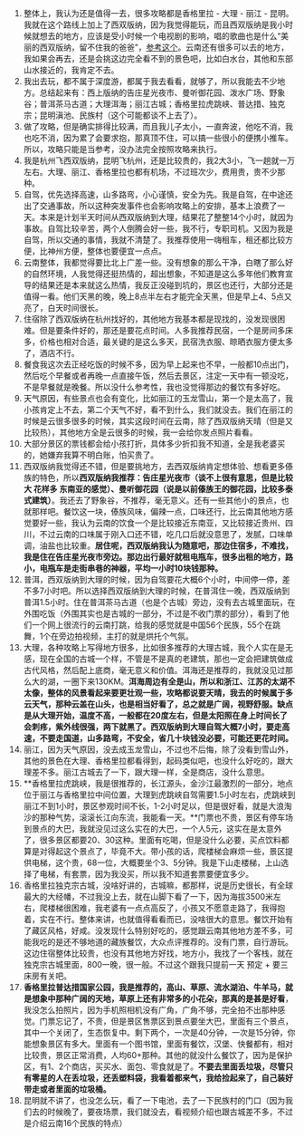 1. 整体上，我认为还是值得一去，很多攻略都是香格里拉 - 大理 - 丽江 - 昆明。我就在这个路线上加上了西双版纳，因为我觉得能玩，而且西双版纳是我小时候就想去的地方，应该是受小时候一个电视剧的影响，唱的歌曲也是什么“美丽的西双版纳，留不住我的爸爸”，[参考这个](https://baike.baidu.com/item/哪里有我的家/4161994)。云南还有很多可以去的地方，我如果会再去，还是会挑这边完全看不到的景色吧，比如白水台，其他和东部山水接近的，我肯定不去。
2. 我出去玩，都不属于深度游，都属于我去看看，就够了，所以我能去不少地方。总结起来有：西上版纳的告庄星光夜市、曼听御花园、泼水广场、野象谷；普洱茶马古道；大理洱海；丽江古城；香格里拉虎跳峡、普达措、独克宗；昆明滇池、民族村（这个可能都谈不上去了）。
3. 做了攻略，但是确实排得比较满，而且我儿子太小，一直奔波，他吃不消，我也吃不消，因为累了会要求抱，那真顶不住，可以搞一些很小的便携小推车。所以，攻略只能是当参考，没办法完全按照攻略来执行。
4. 我是杭州飞西双版纳，昆明飞杭州，还是比较贵的，我2大3小，飞一趟就一万左右。大理、丽江、香格里拉也都有机场，不过班次少，费用贵，贵不少那种。
5. 自驾，优先选择高速，山多路弯，小心谨慎，安全为先。我是自驾，在中途还出了交通事故，所以这种突发事件也会影响攻略上的安排，基本上浪费了一天。本来是计划半天时间从西双版纳到大理，结果花了整整14个小时，就因为事故。自驾比较辛苦，两个人倒腾会好一些，我不行，专职司机。又因为我是自驾，所以交通的事情，我就不清楚了。我推荐使用一嗨租车，租还都比较方便，比神州方便，整体也要便宜一点点。
6. 云南整体，我都觉得要比北上广差一些。没有想象的那么干净，白瞎了那么好的自然环境，人我觉得还挺热情的，超出想象，不知道是这么多年他们教育宣导的结果还是本来就这么热情，我反正没碰到坑的，景区也还行，大部分还是值得一看。他们天黑的晚，晚上8点半左右才能完全天黑，但是早上4、5点又亮了，白天时间很长。
7. 住宿除了西双版纳在杭州找好的，其他地方我基本都是现找的，没发现很困难。但是要条件好的，那还是要花点时间。人多我推荐民宿，一个是房间多床多，价格也相对合适，最关键的是这么多天，民宿洗衣服、晾晒衣服方便太多了，酒店不行。
8. 餐食我这次去正经吃饭的时候不多，因为早上起来也不早，一般都10点出门，然后吃个早餐或者再晚一点直接午饭，然后去景区，注定一天中有一顿没吃，不是早餐就是晚餐。所以没什么参考性，我也没觉得那边的餐饮有多好吃。
9. 天气原因，有些景点也会有变化，比如丽江的玉龙雪山，第一个是太高了，我小孩肯定上不去，第二个天气不好，看不到什么，我们就没去。我们在丽江的时候是云很多很多的时候，其实这段时间在云南，除了西双版纳天晴（但是又比较热），其他地方全是云很多的时候，我一会给你发点照片看看。
10. 大部分景区的票钱都会给小孩打折，具体多少折扣我不知道，全是我老婆买的，她嫌弃我算不明白账，怕买贵了。
11. 西双版纳我觉得还不错，但是要挑地方，去西双版纳肯定想体验、想看更多傣族的特色，所以**西双版纳我推荐：告庄星光夜市（谈不上很有意思，但是比较大 花样多 东南亚的感觉）、曼听御花园（说是以前傣族王的御花园，比较多泰式建筑）**。我还去了野象谷，不推荐，毫无意义。还有一些其他小的景点，也就那样吧。餐饮这一块，傣族风味，偏辣一点，口味还行，比云南其他地方感觉要好一些，我认为云南的饮食一个是比较接近东南亚，又比较接近贵州、四川，不过云南的口味属于刚入口还不错，吃几口后就没意思了，发腻，口味单调，油盐也比较重。**居住呢，西双版纳我认为随意吧，那边住宿多，不难找，我是住在告庄星光夜市旁边。那边出行最好就租电瓶车，很多出租的地方，路小，电瓶车是走街串巷的神器，平均一小时10块钱那种。**
12. 普洱，西双版纳到大理的时候，因为自驾要花大概6个小时，中间停一停，差不多7小时吧。所以选择西双版纳到大理的时候，在普洱住一晚，西双版纳到普洱1.5小时。住在普洱茶马古道（也是个古城）旁边，没有去古城里面玩，在外围吃饭（外围其实也是古城的一部分，不过是不收门票的部分），看到了他们一个网上很流行的云南打跳，给我的感觉就是中国56个民族，55个在跳舞，1个在旁边拍视频，主打的就是烘托个气氛。
13. 大理，各种攻略上写得地方很多，比如很多推荐的大理古城，我个人实在是无感，现在全国的古城一个样，不管是不是真的老建筑，那也一定会把建筑做成古代风格，然后配上底商，毫无意义和价值。洱海还是推荐的，我就没见过那么大的湖，一圈下来130KM。**洱海周边有全是山，所以和浙江、江苏的太湖不太像，整体的风景看起来要更壮观一些，攻略都说要天晴，我去的时候属于多云天气，那种云盖在山头，也是相当好看了，总之就是广阔，视野舒服。缺点是从大理开始，温度不高，一般都在20度左右，但是太阳照在身上时间长了会刺疼，紫外线很强，两下就黑了。西双版纳到大理自驾大概7小时，要走高速，不要走国道，山多路弯，不安全，省几十块钱没必要，可能还更花时间。**
14. 丽江，因为天气原因，没去成玉龙雪山，不过也不后悔，除了没看到雪山外，其他的景色在大理、香格里拉都看得到，起码类似吧，也没什么好吃的，跟大理差不多。丽江古城去了一下，跟大理一样，全是商店，没什么意思。
15. **香格里拉虎跳峡，我是很推荐的，长江源头，金沙江最激烈的一部分，地点位于丽江与香格里拉中间位置，大理到虎跳峡自驾需要1.5小时左右，虎跳峡到丽江不到1小时，景区参观时间不长，1-2小时足以，但是很好看，就是大浪淘沙的那种气势，滚滚长江向东流，我能看一天。**门票也不贵，景区有停车场到景点的大巴，我就没见过这么实在的大巴，一个人5元，这实在是太意外了，很多景区都要20、30这种。里面有吃喝，但是没什么必要，买点饮料都算是对得起这个景点了，毕竟不大。带小孩的话，爬楼梯会麻烦一些，景区提供电梯，这个贵，68一位，大概要坐个3、5分钟。我是下山走楼梯，上山选择了电梯，有套票，因为我没买，所以我不知道套票要便宜多少。
16. 香格里拉独克宗古城，没啥好讲的，古城嘛，都那样，说是历史很长，有全球最大的大经幡，不过我没上去，就在山脚下看了一下，因为海拔3500米左右，爬楼梯很困难，我老婆有一点点高反了，小孩又不愿意走路了，我得抱着，实在不行。整体来讲，也就值得看看而已，没啥很大的意思。餐饮开始有了藏区风格，好咸。没发现什么特别好吃的，感觉跟云南其他地方差不多，可能我吃的是还不够地道的藏族餐饮，大众点评推荐的。没有门票，自行游玩。这边住宿整体比较贵，也没有其他地方好找，地方小，我找了一个客栈，就在独克宗古城里面，800一晚，很一般。不过这个跟我只提前一天 预定 + 要三床房有关吧。
17. **香格里拉普达措国家公园，我是推荐的，高山、草原、流水湖泊、牛羊马，就是想象中那种广阔的天地，草原上还有非常多的小花朵，那真的是甚是好看**，我没怎么拍照片，因为手机照相机没有广角，广角不够，完全拍不出那种感觉。门票忘记了，不贵，但是景区售票区到景点要坐大巴，里面有三个景点，其中一个关闭了，生态恢复中。剩下两个，一次是40分钟，一次是15分钟，你能想象景区有多大。里面有一个图书馆，里面有餐饮，汉堡、快餐都有，相对比较贵，景区正常消费，人均60+那种。其他的就没什么餐饮了，因为是保护区，有1、2个商店，买买水、面包、零食就是了。**不要去里面丢垃圾，尽管只有零星的人在丢垃圾，还丢塑料袋，我看着都来气，我给捡起来了，自己装好带走或者里面的垃圾桶。**
18. 昆明就不讲了，也没怎么玩，看了一下电池，去了一下民族村的门口（因为我们去的时候晚了，要夜场票，我们就没去，看视频介绍也跟古城差不多，不过是介绍云南16个民族的特点）